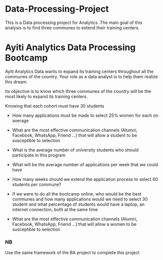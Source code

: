 # Data-Processing-Project
This is a Data processing project for Analytics .The main goal of this analysis is to find three communes to extend their training centers.

# Ayiti Analytics Data Processing Bootcamp
Ayiti Analytics Data wants to expand its training centers throughout all the communes of the country. Your role as a data analyst is to help them realize this dream.

Its objective is to know which three communes of the country will be the most likely to expand its training centers.

Knowing that each cohort must have 30 students
 
* How many applications must be made to select 25% women for each on average

* What are the most effective communication channels (Alumni, Facebook, WhatsApp, Friend ...) that will allow a student to be susceptible to selection
 
* What is the average number of university students who should participate in this program
* What will be the average number of applications per week that we could have
* How many weeks should we extend the application process to select 60 students per commune?
* If we were to do all the bootcamp online, who would be the best communes and how many applications would we need to select 30 student and what percentage of students would have a laptop, an internet connection, both at the same time
* What are the most effective communication channels (Alumni, Facebook, WhatsApp, Friend ...) that will allow a women to be susceptible to selection

### NB 
Use the same framework of the BA project to complete this project
